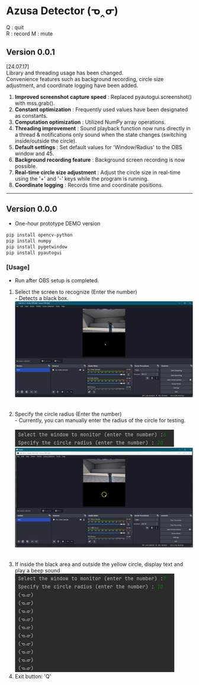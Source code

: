 # Azusa Detector (ᓀ‸ᓂ)
Q : quit<br>
R : record
M : mute

## Version 0.0.1
[24.07.17]<br>
Library and threading usage has been changed.<br>
Convenience features such as background recording, circle size adjustment, and coordinate logging have been added.

1. <b>Improved screenshot capture speed</b> : Replaced pyautogui.screenshot() with mss.grab().
2. <b>Constant optimization</b> : Frequently used values have been designated as constants.
3. <b>Computation optimization</b> : Utilized NumPy array operations. 
4. <b>Threading improvement</b> : Sound playback function now runs directly in a thread & notifications only sound when the state changes (switching inside/outside the circle). 
5. <b>Default settings</b> : Set default values for 'Window/Radius' to the OBS window and 45. 
6. <b>Background recording feature</b> : Background screen recording is now possible. 
7. <b>Real-time circle size adjustment</b> : Adjust the circle size in real-time using the '+' and '-' keys while the program is running.
8. <b>Coordinate logging</b> : Records time and coordinate positions.

---

## Version 0.0.0
- One-hour prototype DEMO version
```
pip install opencv-python
pip install numpy
pip install pygetwindow
pip install pyautogui
```

### [Usage]
- Run after OBS setup is completed.
1. Select the screen to recognize (Enter the number)<br>- Detects a black box.<br> ![img_1.png](readme/img_1.png)<br><br><br>
2. Specify the circle radius (Enter the number)<br>- Currently, you can manually enter the radius of the circle for testing. <br><br>![img_3.png](readme/img_3.png) <br>![img_2.png](readme/img_2.png)<br><br><br>
3. If inside the black area and outside the yellow circle, display text and play a beep sound <br> ![img4.png](readme/img_4.png)
4. Exit button: 'Q'
